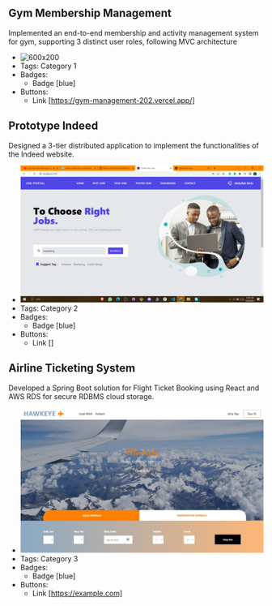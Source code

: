 ## Gym Membership Management
Implemented an end-to-end membership and activity management system for gym, supporting 3 distinct user roles, following MVC architecture
- ![600x200](https://raw.githubusercontent.com/MDfarazuddin99/gym-management/main/Screenshot%202023-10-14%20at%204.31.17%20PM.png)
- Tags: Category 1
- Badges:
  - Badge [blue]
- Buttons:
  - Link [https://gym-management-202.vercel.app/]

## Prototype Indeed
Designed a 3-tier distributed application to implement the functionalities of the Indeed website.
- ![600x200](../assets/jobportal.png)
- Tags: Category 2
- Badges:
  - Badge [blue]
- Buttons:
  - Link []

## Airline Ticketing System
Developed a Spring Boot solution for Flight Ticket Booking using React and AWS RDS for secure RDBMS cloud storage.
- ![600x200](../assets/airlineproject.jpeg)
- Tags: Category 3
- Badges:
  - Badge [blue]
- Buttons:
  - Link [https://example.com]